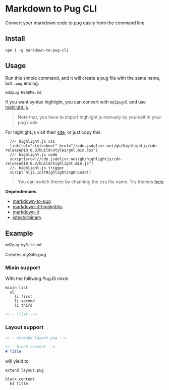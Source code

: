 # Markdown to Pug CLI

Convert your markdown code to pug easily from the command line.

## Install

```shell
npm i -g markdown-to-pug-cli
```

## Usage

Run this simple command, and it will create a pug file with the same name, but `.pug` ending.

```bash
md2pug README.md
```

If you want syntax highlight, you can convert with `md2pugHl` and use [highlight.js](https://highlightjs.org/).

>Note that, you have to import highlight.js manualy by yourself in your pug code

For highlight.js visit their [site](https://highlightjs.org/), or just copy this

```pug
  //- highlight.js css
  link(rel="stylesheet" href="//cdn.jsdelivr.net/gh/highlightjs/cdn-release@10.0.3/build/styles/gml.min.css")
  //- highlight.js code
  script(src="//cdn.jsdelivr.net/gh/highlightjs/cdn-release@10.0.3/build/highlight.min.js")
  //- highlight.js trigger
  script hljs.initHighlightingOnLoad()
```
> You can switch theme by chanhing the css file name. Try themes [here](https://highlightjs.org/static/demo/)  

**Dependencies**

- [markdown-to-pug](https://www.npmjs.com/package/markdown-to-pug)
- [markdown-it-highlightjs](https://www.npmjs.com/package/markdown-it-highlightjs)
- [markdown-it](https://www.npmjs.com/package/markdown-it)
- [istextorbinary](https://www.npmjs.com/package/istextorbinary)

## Example

```bash
md2pug mySite.md
```

Creates mySite.pug

### Mixin support

With the folliwing PugJS mixin

```pugjs
mixin list
  ul
    li first
    li second
    li third    
```

```md
<!-- +list -->
```

### Layout support

```md
<!-- extends layout.pug -->

<!-- block content -->
# Title
```

will yield to

```pugjs
extend layout.pug

block content
  h1 Title
```